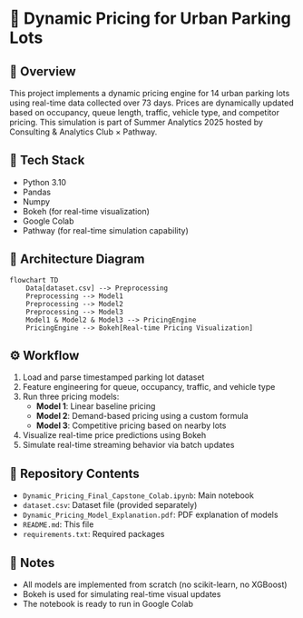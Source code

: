 # 🚗 Dynamic Pricing for Urban Parking Lots

## 📌 Overview
This project implements a dynamic pricing engine for 14 urban parking lots using real-time data collected over 73 days. Prices are dynamically updated based on occupancy, queue length, traffic, vehicle type, and competitor pricing. This simulation is part of Summer Analytics 2025 hosted by Consulting & Analytics Club × Pathway.

## 🧰 Tech Stack
- Python 3.10
- Pandas
- Numpy
- Bokeh (for real-time visualization)
- Google Colab
- Pathway (for real-time simulation capability)

## 🧱 Architecture Diagram
```mermaid
flowchart TD
    Data[dataset.csv] --> Preprocessing
    Preprocessing --> Model1
    Preprocessing --> Model2
    Preprocessing --> Model3
    Model1 & Model2 & Model3 --> PricingEngine
    PricingEngine --> Bokeh[Real-time Pricing Visualization]
```

## ⚙️ Workflow
1. Load and parse timestamped parking lot dataset
2. Feature engineering for queue, occupancy, traffic, and vehicle type
3. Run three pricing models:
   - **Model 1**: Linear baseline pricing
   - **Model 2**: Demand-based pricing using a custom formula
   - **Model 3**: Competitive pricing based on nearby lots
4. Visualize real-time price predictions using Bokeh
5. Simulate real-time streaming behavior via batch updates

## 📁 Repository Contents
- `Dynamic_Pricing_Final_Capstone_Colab.ipynb`: Main notebook
- `dataset.csv`: Dataset file (provided separately)
- `Dynamic_Pricing_Model_Explanation.pdf`: PDF explanation of models
- `README.md`: This file
- `requirements.txt`: Required packages

## 📄 Notes
- All models are implemented from scratch (no scikit-learn, no XGBoost)
- Bokeh is used for simulating real-time visual updates
- The notebook is ready to run in Google Colab
